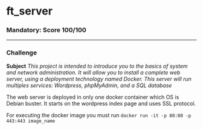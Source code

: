 # ft_server
### Mandatory: Score 100/100
***
### Challenge
**Subject** *This project is intended to introduce you to the basics of system and network administration. It will allow you to install a complete web server, using a deployment technology named Docker. This server will run multiples services: Wordpress, phpMyAdmin, and a SQL database*
  
The web server is deployed in only one docker container which OS is Debian buster. It starts on the wordpress index page and uses SSL protocol. 

For executing the docker image you must run `docker run -it -p 80:80 -p 443:443 image_name`
